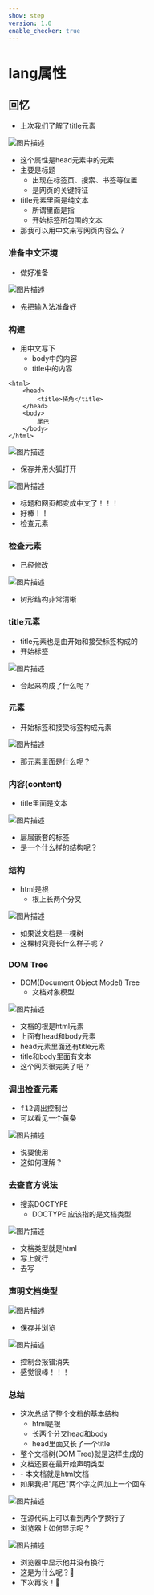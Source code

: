 ```yaml
---
show: step
version: 1.0
enable_checker: true
---
```


# lang属性

## 回忆

- 上次我们了解了title元素

![图片描述](https://doc.shiyanlou.com/courses/uid1190679-20220908-1662630575366)

- 这个属性是head元素中的元素
- 主要是标题
	- 出现在标签页、搜索、书签等位置
	- 是网页的关键特征
- title元素里面是纯文本	
	- 所谓里面是指	
	- 开始标签<title>和结束标签</title>所包围的文本
- 那我可以用中文来写网页内容么？

### 准备中文环境

- 做好准备

![图片描述](https://doc.shiyanlou.com/courses/uid1190679-20220906-1662461960976)

- 先把输入法准备好

### 构建

- 用中文写下
	- body中的内容
	- title中的内容

```
<html>	
	<head>
		<title>犄角</title>
	</head>
	<body>
		尾巴
	</body>
</html>
```

![图片描述](https://doc.shiyanlou.com/courses/uid1190679-20220908-1662630870453)

- 保存并用火狐打开

![图片描述](https://doc.shiyanlou.com/courses/uid1190679-20220908-1662630965132)

- 标题和网页都变成中文了！！！
- 好棒！！
- 检查元素

### 检查元素

- 已经修改

![图片描述](https://doc.shiyanlou.com/courses/uid1190679-20220908-1662631026101)

- 树形结构非常清晰

### title元素

- title元素也是由开始和接受标签构成的
- 开始标签<title>

![图片描述](https://doc.shiyanlou.com/courses/uid1190679-20220908-1662631183113)

- 结束标签</title>

![图片描述](https://doc.shiyanlou.com/courses/uid1190679-20220908-1662631191182)

- 合起来构成了什么呢？

### 元素

- 开始标签和接受标签构成元素

![图片描述](https://doc.shiyanlou.com/courses/uid1190679-20220908-1662631206578)

- 那元素里面是什么呢？

### 内容(content)

- title里面是文本

![图片描述](https://doc.shiyanlou.com/courses/uid1190679-20220908-1662632490839)

- 层层嵌套的标签
- 是一个什么样的结构呢？

### 结构

- html是根
	- 根上长两个分叉

![图片描述](https://doc.shiyanlou.com/courses/uid1190679-20220908-1662632593116)

- 如果说文档是一棵树
- 这棵树究竟长什么样子呢？

### DOM Tree

- DOM(Document Object Model) Tree
	- 文档对象模型

![图片描述](https://doc.shiyanlou.com/courses/uid1190679-20220908-1662632735291)

- 文档的根是html元素
- 上面有head和body元素
- head元素里面还有title元素
- title和body里面有文本
- 这个网页很完美了吧？

### 调出检查元素

- <kbd>f12</kbd>调出控制台
- 可以看见一个黄条

![图片描述](https://doc.shiyanlou.com/courses/uid1190679-20220908-1662633179189)

- 说要使用<!DOCTYPE html>
- 这如何理解？

### 去查官方说法

- 搜索DOCTYPE
	- DOCTYPE 应该指的是文档类型

![图片描述](https://doc.shiyanlou.com/courses/uid1190679-20220908-1662633546826)

- 文档类型就是html
- 写上就行
- 去写

### 声明文档类型

![图片描述](https://doc.shiyanlou.com/courses/uid1190679-20220908-1662633718851)

- 保存并浏览

![图片描述](https://doc.shiyanlou.com/courses/uid1190679-20220908-1662633748683)

- 控制台报错消失
- 感觉很棒！！！

### 总结 
- 这次总结了整个文档的基本结构
	- html是根
	- 长两个分叉head和body
	- head里面又长了一个title
- 整个文档树(DOM Tree)就是这样生成的
- 文档还要在最开始声明类型
- <DOCTYPE html>	
	- 本文档就是html文档
- 如果我把"尾巴"两个字之间加上一个回车

![图片描述](https://doc.shiyanlou.com/courses/uid1190679-20220908-1662643888017)

- 在源代码上可以看到两个字换行了
- 浏览器上如何显示呢？

![图片描述](https://doc.shiyanlou.com/courses/uid1190679-20220908-1662643929074)

- 浏览器中显示他并没有换行
- 这是为什么呢？🤔
- 下次再说！👋
